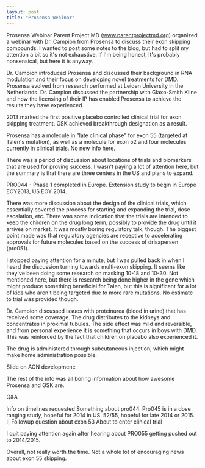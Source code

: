 ```yaml
---
layout: post
title: "Prosensa Webinar"
---
```


Prosensa Webinar
Parent Project MD (www.parentprojectmd.org) organized a webinar with Dr. Campion from Prosensa to discuss their exon skipping compounds. I wanted to post some notes to the blog, but had to split my attention a bit so it's not exhaustive. If I'm being honest, it's probably nonsensical, but here it is anyway.

Dr. Campion introduced Prosensa and discussed their background in RNA modulation and their focus on developing novel treatments for DMD. Prosensa evolved from research performed at Leiden University in the Netherlands. Dr. Campion discussed the partnership with Glaxo-Smith Kline and how the licensing of their IP has enabled Prosensa to achieve the results they have experienced.

2013 marked the first positive placebo controlled clinical trial for exon skipping treatment. GSK achieved breakthrough designation as a result.

Prosensa has a molecule in "late clinical phase" for exon 55 (targeted at Talen's mutation), as well as a molecule for exon 52 and four molecules currently in clinical trials. No new info here.

There was a period of discussion about locations of trials and biomarkers that are used for proving success. I wasn't paying a lot of attention here, but the summary is that there are three centers in the US and plans to expand.

PRO044 - Phase 1 completed in Europe. Extension study to begin in Europe EOY2013, US EOY 2014.

There was more discussion about the design of the clinical trials, which essentially covered the process for starting and expanding the trial, dose escalation, etc. There was some indication that the trials are intended to keep the children on the drug long term, possibly to provide the drug until it arrives on market. It was mostly boring regulatory talk, though. The biggest point made was that regulatory agencies are receptive to accelerating approvals for future molecules based on the success of drisapersen (pro051).

I stopped paying attention for a minute, but I was pulled back in when I heard the discussion turning towards multi-exon skipping. It seems like they've been doing some research on masking 10-18 and 10-30. Not mentioned here, but there is research being done higher in the gene which might produce something beneficial for Talen, but this is significant for a lot of kids who aren't being targeted due to more rare mutations. No estimate to trial was provided though.

Dr. Campion discussed issues with proteinurea (blood in urine) that has received some coverage. The drug distributes to the kidneys and concentrates in proximal tubules. The side effect was mild and reversible, and from personal experience it is something that occurs in boys with DMD. This was reinforced by the fact that children on placebo also experienced it.

The drug is administered through subcutaneous injection, which might make home administration possible.

Slide on AON development:

The rest of the info was all boring information about how awesome Prosensa and GSK are.

Q&A

Info on timelines requested
Something about pro044. Pro045 is in a dose ranging study, hopeful for 2014 in US. 52/55, hopeful for late 2014 or 2015. :|
 Followup question about exon 53
About to enter clinical trial

I quit paying attention again after hearing about PRO055 getting pushed out to 2014/2015.

Overall, not really worth the time. Not a whole lot of encouraging news about exon 55 skipping. 

